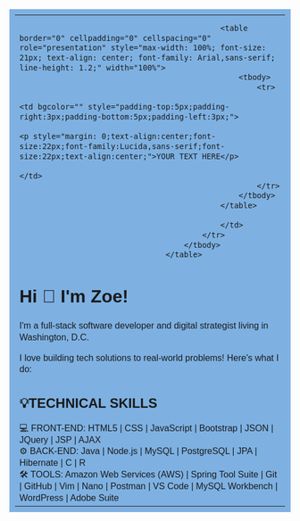 <table background="" border="0" cellpadding="0" cellspacing="0" role="presentation" style="border-radius: 0px; min-height:50px;background-color:#7eb1e2;padding:10px;font-family: Arial,sans-serif; line-height: 1.3;" width="600px">
										<tbody>
											<tr>
												<td>

												<table border="0" cellpadding="0" cellspacing="0" role="presentation" style="max-width: 100%; font-size: 21px; text-align: center; font-family: Arial,sans-serif; line-height: 1.2;" width="100%">
													<tbody>
														<tr>
															<td bgcolor="" style="padding-top:5px;padding-right:3px;padding-bottom:5px;padding-left:3px;">
															<p style="margin: 0;text-align:center;font-size:22px;font-family:Lucida,sans-serif;font-size:22px;text-align:center;">YOUR TEXT HERE</p>
															</td>
														</tr>
													</tbody>
												</table>
								
												</td>
											</tr>
										</tbody>
									</table>

<h1>Hi 👋 I'm Zoe!</h1> 
<p>I'm a full-stack software developer and digital strategist living in Washington, D.C.</p> 

<p>I love building tech solutions to real-world problems! Here's what I do:</p>

<h2>💡TECHNICAL SKILLS</h2>
💻 FRONT-END: HTML5 | CSS | JavaScript | Bootstrap | JSON | JQuery | JSP | AJAX </br>
⚙️ BACK-END: Java | Node.js | MySQL | PostgreSQL | JPA | Hibernate | C | R </br>
🛠 TOOLS: Amazon Web Services (AWS) | Spring Tool Suite | Git | GitHub | Vim | Nano | Postman | VS Code | MySQL Workbench | WordPress | Adobe Suite

<!--
**zking63/zking63** is a ✨ _special_ ✨ repository because its `README.md` (this file) appears on your GitHub profile.

Here are some ideas to get you started:

- 🔭 I’m currently working on ...
- 🌱 I’m currently learning ...
- 👯 I’m looking to collaborate on ...
- 🤔 I’m looking for help with ...
- 💬 Ask me about ...
- 📫 How to reach me: ...
- 😄 Pronouns: She/Her
- ⚡ Fun fact: ...
-->
